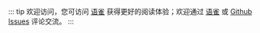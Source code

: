 ::: tip
欢迎访问，您可访问 [语雀](https://yuque.com/liguwe/blog) 获得更好的阅读体验；欢迎通过 [语雀](https://yuque.com/liguwe/blog)
或 [Github Issues](https://github.com/liguwe/liguwe.github.io/issues/new)  评论交流。
:::
